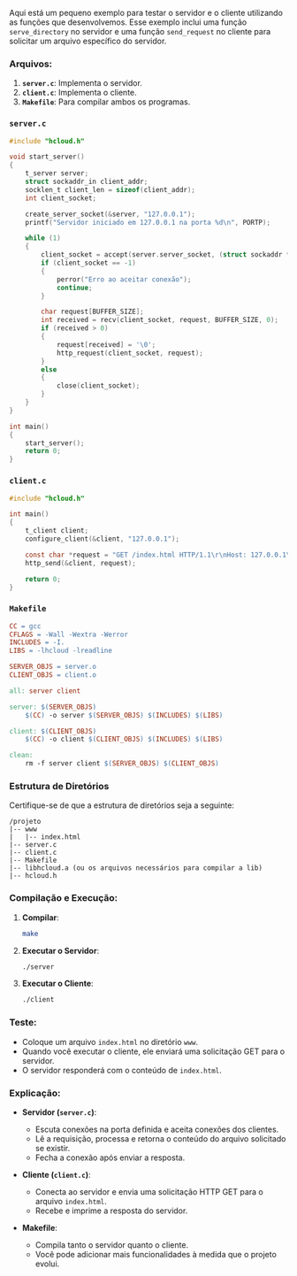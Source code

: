 Aqui está um pequeno exemplo para testar o servidor e o cliente utilizando as funções que desenvolvemos. Esse exemplo inclui uma função `serve_directory` no servidor e uma função `send_request` no cliente para solicitar um arquivo específico do servidor.

### Arquivos:

1. **`server.c`**: Implementa o servidor.
2. **`client.c`**: Implementa o cliente.
3. **`Makefile`**: Para compilar ambos os programas.

### `server.c`

```c
#include "hcloud.h"

void start_server()
{
    t_server server;
    struct sockaddr_in client_addr;
    socklen_t client_len = sizeof(client_addr);
    int client_socket;

    create_server_socket(&server, "127.0.0.1");
    printf("Servidor iniciado em 127.0.0.1 na porta %d\n", PORTP);

    while (1)
    {
        client_socket = accept(server.server_socket, (struct sockaddr *)&client_addr, &client_len);
        if (client_socket == -1)
        {
            perror("Erro ao aceitar conexão");
            continue;
        }

        char request[BUFFER_SIZE];
        int received = recv(client_socket, request, BUFFER_SIZE, 0);
        if (received > 0)
        {
            request[received] = '\0';
            http_request(client_socket, request);
        }
        else
        {
            close(client_socket);
        }
    }
}

int main()
{
    start_server();
    return 0;
}
```

### `client.c`

```c
#include "hcloud.h"

int main()
{
    t_client client;
    configure_client(&client, "127.0.0.1");

    const char *request = "GET /index.html HTTP/1.1\r\nHost: 127.0.0.1\r\n\r\n";
    http_send(&client, request);

    return 0;
}
```

### `Makefile`

```makefile
CC = gcc
CFLAGS = -Wall -Wextra -Werror
INCLUDES = -I.
LIBS = -lhcloud -lreadline

SERVER_OBJS = server.o
CLIENT_OBJS = client.o

all: server client

server: $(SERVER_OBJS)
	$(CC) -o server $(SERVER_OBJS) $(INCLUDES) $(LIBS)

client: $(CLIENT_OBJS)
	$(CC) -o client $(CLIENT_OBJS) $(INCLUDES) $(LIBS)

clean:
	rm -f server client $(SERVER_OBJS) $(CLIENT_OBJS)
```

### Estrutura de Diretórios

Certifique-se de que a estrutura de diretórios seja a seguinte:

```
/projeto
|-- www
|   |-- index.html
|-- server.c
|-- client.c
|-- Makefile
|-- libhcloud.a (ou os arquivos necessários para compilar a lib)
|-- hcloud.h
```

### Compilação e Execução:

1. **Compilar**:
   ```bash
   make
   ```

2. **Executar o Servidor**:
   ```bash
   ./server
   ```

3. **Executar o Cliente**:
   ```bash
   ./client
   ```

### Teste:

- Coloque um arquivo `index.html` no diretório `www`.
- Quando você executar o cliente, ele enviará uma solicitação GET para o servidor.
- O servidor responderá com o conteúdo de `index.html`.

### Explicação:

- **Servidor (`server.c`)**:
  - Escuta conexões na porta definida e aceita conexões dos clientes.
  - Lê a requisição, processa e retorna o conteúdo do arquivo solicitado se existir.
  - Fecha a conexão após enviar a resposta.

- **Cliente (`client.c`)**:
  - Conecta ao servidor e envia uma solicitação HTTP GET para o arquivo `index.html`.
  - Recebe e imprime a resposta do servidor.

- **Makefile**:
  - Compila tanto o servidor quanto o cliente.
  - Você pode adicionar mais funcionalidades à medida que o projeto evolui.
